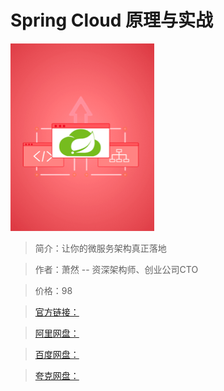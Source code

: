 # Spring Cloud 原理与实战

![img](../../assets/CgqCHl9_1hSASTi-AABVCsXTB78208.png)

> 简介：让你的微服务架构真正落地

> 作者：萧然 -- 资深架构师、创业公司CTO

> 价格：98

> [官方链接：]()

> [阿里网盘：]()

> [百度网盘：]()

> [夸克网盘：]()
